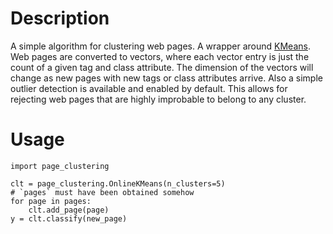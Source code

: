 # Description
A simple algorithm for clustering web pages.
A wrapper around [KMeans](http://scikit-learn.org/stable/modules/generated/sklearn.cluster.MiniBatchKMeans.html#sklearn.cluster.MiniBatchKMeans).
Web pages are converted to vectors, where each vector entry is just the count of a given tag and class attribute.
The dimension of the vectors will change as new pages with new tags or class attributes arrive.
Also a simple outlier detection is available and enabled by default. This allows for rejecting web pages
that are highly improbable to belong to any cluster.

# Usage
    import page_clustering

    clt = page_clustering.OnlineKMeans(n_clusters=5)
    # `pages` must have been obtained somehow
	for page in pages:
	    clt.add_page(page)
	y = clt.classify(new_page)

